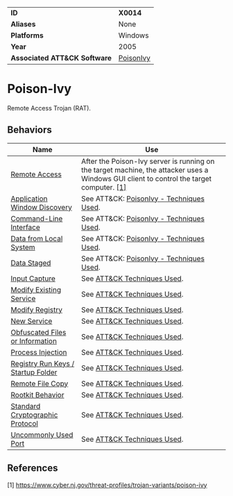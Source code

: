 |||
|---------|------------------------|
|**ID**|**X0014**|
|**Aliases**|None|
|**Platforms**|Windows|
|**Year**| 2005 |
|**Associated ATT&CK Software**|[PoisonIvy](https://attack.mitre.org/software/S0012/)|


Poison-Ivy
==========
Remote Access Trojan (RAT).

Behaviors
---------
|Name|Use|
|---------------------|-------------------------------------------------------|
|[Remote Access](https://github.com/MBCProject/mbc-markdown/blob/master/impact/remote-access.md)|After the Poison-Ivy server is running on the target machine, the attacker uses a Windows GUI client to control the target computer. [[1]](#1)|
|[Application Window Discovery](https://github.com/MBCProject/mbc-markdown/blob/master/discovery/app-window-discover.md)|See ATT&CK: [PoisonIvy - Techniques Used](https://attack.mitre.org/software/S0012/).|
|[Command-Line Interface](https://github.com/MBCProject/mbc-markdown/blob/master/execution/command-line.md)|See ATT&CK: [PoisonIvy - Techniques Used](https://attack.mitre.org/software/S0012/).|
|[Data from Local System](https://github.com/MBCProject/mbc-markdown/blob/master/collection/data-local-system.md)|See ATT&CK: [PoisonIvy - Techniques Used](https://attack.mitre.org/software/S0012/).|
|[Data Staged](https://github.com/MBCProject/mbc-markdown/blob/master/collection/data-staged.md)|See ATT&CK: [PoisonIvy - Techniques Used](https://attack.mitre.org/software/S0012/).|
|[Input Capture](https://github.com/MBCProject/mbc-markdown/blob/master/collection/input-capture.md)|See [ATT&CK Techniques Used](https://attack.mitre.org/software/S0012/).|
|[Modify Existing Service](https://github.com/MBCProject/mbc-markdown/blob/master/persistence/modify-service.md)|See [ATT&CK Techniques Used](https://attack.mitre.org/software/S0012/).|
|[Modify Registry](https://github.com/MBCProject/mbc-markdown/blob/master/defense-evasion/modify-reg.md)|See [ATT&CK Techniques Used](https://attack.mitre.org/software/S0012/).|
|[New Service](https://github.com/MBCProject/mbc-markdown/blob/master/persistence/new-service.md)|See [ATT&CK Techniques Used](https://attack.mitre.org/software/S0012/).|
|[Obfuscated Files or Information](https://github.com/MBCProject/mbc-markdown/blob/master/defense-evasion/obfuscate-files.md)|See [ATT&CK Techniques Used](https://attack.mitre.org/software/S0012/).|
|[Process Injection](https://github.com/MBCProject/mbc-markdown/blob/master/defense-evasion/process-inject.md)|See [ATT&CK Techniques Used](https://attack.mitre.org/software/S0012/).|
|[Registry Run Keys / Startup Folder](https://github.com/MBCProject/mbc-markdown/blob/master/persistence/registry-run-startup.md)|See [ATT&CK Techniques Used](https://attack.mitre.org/software/S0012/).|
|[Remote File Copy](https://github.com/MBCProject/mbc-markdown/blob/master/command-and-control/remote-file-copy.md)|See [ATT&CK Techniques Used](https://attack.mitre.org/software/S0012/).|
|[Rootkit Behavior](https://github.com/MBCProject/mbc-markdown/blob/master/defense-evasion/rootkit-behavior.md)|See [ATT&CK Techniques Used](https://attack.mitre.org/software/S0012/).|
|[Standard Cryptographic Protocol](https://github.com/MBCProject/mbc-markdown/blob/master/command-and-control/std-crypto-protocol.md)|See [ATT&CK Techniques Used](https://attack.mitre.org/software/S0012/).|
|[Uncommonly Used Port](https://github.com/MBCProject/mbc-markdown/blob/master/command-and-control/uncommon-port.md)|See [ATT&CK Techniques Used](https://attack.mitre.org/software/S0012/).|

References
----------
<a name="1">[1]</a> https://www.cyber.nj.gov/threat-profiles/trojan-variants/poison-ivy
 